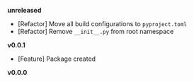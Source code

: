 
**unreleased**
- [Refactor] Move all build configurations to `pyproject.toml`
- [Refactor] Remove `__init__.py` from root namespace

**v0.0.1**
- [Feature] Package created

**v0.0.0**